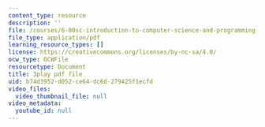 ```yaml
---
content_type: resource
description: ''
file: /courses/6-00sc-introduction-to-computer-science-and-programming-spring-2011/b74d3952d052ce64dc6d279425f1ecfd_WbWb0u8bJrU.pdf
file_type: application/pdf
learning_resource_types: []
license: https://creativecommons.org/licenses/by-nc-sa/4.0/
ocw_type: OCWFile
resourcetype: Document
title: 3play pdf file
uid: b74d3952-d052-ce64-dc6d-279425f1ecfd
video_files:
  video_thumbnail_file: null
video_metadata:
  youtube_id: null
---
```

